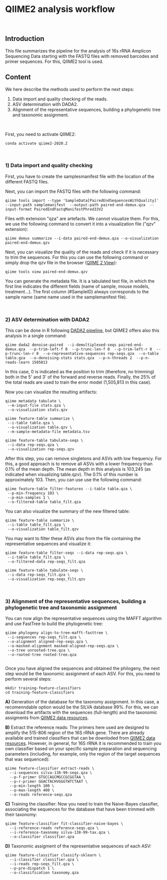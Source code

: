 # QIIME2 analysis workflow
<br> 

## Introduction

This file summarizes the pipeline for the analysis of 16s rRNA Amplicon Sequencing Data starting with the FASTQ files with removed barcodes and primer sequences. For this, QIIME2 tool is used. 

## Content

We here describe the methods used to perform the next steps: 

1. Data import and quality checking of the reads.
2. ASV determination with DADA2.
3. Alignment of the representative sequences, building a phylogenetic tree and taxonomic assignment.
<br> 

First, you need to activate QIIME2:


```
conda activate qiime2-2020.2
```
<br> 

### 1) Data import and quality checking 

First, you have to create the samplesmanifest file with the location of the different FASTQ files.

Next, you can import the FASTQ files with the following command:

```
qiime tools import --type 'SampleData[PairedEndSequencesWithQuality]'  --input-path samplemanifest  --output-path paired-end-demux.qza  --input-format PairedEndFastqManifestPhred33V2
```

Files with extension "qza" are artefacts. We cannot visualize them. For this, we use the following command to convert it into a visualization file ("qzv" extension):

```
qiime demux summarize --i-data paired-end-demux.qza --o-visualization paired-end-demux.qzv
```

Next, you can visualize the quality of the reads and check if it is necessary to trim the sequences. For this you can use the following command or simply drop the qzv file in the browser ([QIIME 2 View](https://view.qiime2.org/)):

```
qiime tools view paired-end-demux.qzv
```

You can generate the metadata file. It is a tabulated text file, in which the first line indicates the different fields (name of sample, mouse models, treatment...). The first column (#SampleID) always corresponds to the sample name (same name used in the samplemanifest file).

<br>

### 2) ASV determination with DADA2

This can be done in R following [DADA2 pipeline](https://benjjneb.github.io/dada2/tutorial.html), but QIIME2 offers also this analysis in a single command:

```
qiime dada2 denoise-paired  --i-demultiplexed-seqs paired-end-demux.qza  --p-trim-left-f 0  --p-trunc-len-f 0  --p-trim-left-r 0  --p-trunc-len-r 0  --o-representative-sequences rep-seqs.qza  --o-table table.qza  --o-denoising-stats stats.qza  --p-n-threads 2  --p-n-reads-learn 1505813
```

In this case, 0 is indicated as the position to trim (therefore, no trimming) both in the 5' and 3' of the forward and reverse reads. Finally, the 25% of the total reads are used to train the error model (1,505,813 in this case). 

Now you can visualize the resulting artifacts:

```
qiime metadata tabulate \
 --m-input-file stats.qza \
 --o-visualization stats.qzv

qiime feature-table summarize \
 --i-table table.qza \
 --o-visualization table.qzv \
 --m-sample-metadata-file metadata.tsv
 
qiime feature-table tabulate-seqs \
 --i-data rep-seqs.qza \
 --o-visualization rep-seqs.qzv
```

After this step, you can remove singletons and ASVs with low frequency. For this, a good approach is to remove all ASVs with a lower frequency than 0.1% of the mean depth. The mean depth in this analysis is 103,245 (as indicated when visualizing table.qzv). The 0.1% of this number is approximately 103. Then, you can use use the following command:

```
qiime feature-table filter-features --i-table table.qza \
 --p-min-frequency 103 \
 --p-min-samples 1 \
 --o-filtered-table table_filt.qza 
```

You can also visualize the summary of the new filtered table:

```
qiime feature-table summarize \
 --i-table table_filt.qza \
 --o-visualization table_filt.qzv
 ```

You may want to filter these ASVs also from the file containing the representative sequences and visualize it:

```
qiime feature-table filter-seqs --i-data rep-seqs.qza \
 --i-table table_filt.qza \
 --o-filtered-data rep-seqs_filt.qza

qiime feature-table tabulate-seqs \
 --i-data rep-seqs_filt.qza \
 --o-visualization rep-seqs_filt.qzv
```

<br> 

### 3) Alignment of the representative sequences, building a phylogenetic tree and taxonomic assignment

You can now align the representative sequences using the MAFFT algorithm and use FastTree to build the phylogenetic tree:

```
qiime phylogeny align-to-tree-mafft-fasttree \
 --i-sequences rep-seqs_filt.qza \
 --o-alignment aligned-rep-seqs.qza \
 --o-masked-alignment masked-aligned-rep-seqs.qza \
 --o-tree unrooted-tree.qza \
 --o-rooted-tree rooted-tree.qza
 
```
Once you have aligned the sequences and obtained the philogeny, the next step would be the taxonomic assignment of each ASV. For this, you need to perform several steps:

```
mkdir training-feature-classifiers
cd training-feature-classifiers
```

**A)** Generation of the database for the taxonomy assignment. In this case, a recomenndable option would be the SILVA database 99%. For this, we can download the artifacts with the sequences (full-length) and the taxonomic assigments from [QIIME2 data resources](https://docs.qiime2.org/2020.8/data-resources/).

**B)** Extract the reference reads: The primers here used are designed to amplify the 515-806 region of the 16S rRNA gene. There are already available and trained classifiers that can be downloded from [QIIME2 data resources](https://docs.qiime2.org/2020.8/data-resources/). However, in general, for 16S rRNA it is recommended to train you own classifier based on your specific sample preparation and sequencing parameters (including, for example, only the region of the target sequences that was sequenced):

```
qiime feature-classifier extract-reads \
  --i-sequences silva-138-99-seqs.qza \
  --p-f-primer GTGCCAGCMGCCGCGGTAA \
  --p-r-primer GGACTACHVGGGTWTCTAAT \
  --p-min-length 100 \
  --p-max-length 400 \
  --o-reads reference-seqs.qza
```

**C)** Training the classifier:  Now you need to train the Naive-Bayes classifier, associating the sequences for the database that have been trimmed with their taxonomy:

```
qiime feature-classifier fit-classifier-naive-bayes \
  --i-reference-reads reference-seqs.qza \
  --i-reference-taxonomy silva-138-99-tax.qza \
  --o-classifier classifier.qza
```

**D)** Taxonomic assigment of the representative sequences of each ASV:

```
qiime feature-classifier classify-sklearn \
  --i-classifier classifier.qza \ 
  --i-reads rep-seqs_filt.qza \
  --p-pre-dispatch 1 \
  --o-classification taxonomy.qza
  ```
